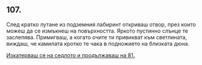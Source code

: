 ## 107.

След кратко лутане из подземния лабиринт откриваш отвор, през
които можеш да се измъкнеш на повърхността. Яркото пустинно
слънце те заслепява. Примигваш, а когато очите ти привикват към
светлината, виждаш, че камилата кротко те чака в подножието на
близката дюна. 

[Изкатерваш се на седлото и продължаваш на 81.](./81)
